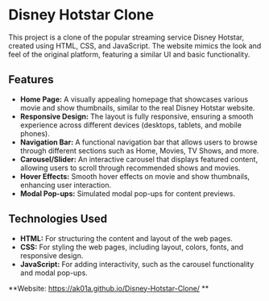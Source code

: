 # Disney Hotstar Clone

This project is a clone of the popular streaming service Disney Hotstar, created using HTML, CSS, and JavaScript. The website mimics the look and feel of the original platform, featuring a similar UI and basic functionality.

## Features

- **Home Page:** A visually appealing homepage that showcases various movie and show thumbnails, similar to the real Disney Hotstar website.
- **Responsive Design:** The layout is fully responsive, ensuring a smooth experience across different devices (desktops, tablets, and mobile phones).
- **Navigation Bar:** A functional navigation bar that allows users to browse through different sections such as Home, Movies, TV Shows, and more.
- **Carousel/Slider:** An interactive carousel that displays featured content, allowing users to scroll through recommended shows and movies.
- **Hover Effects:** Smooth hover effects on movie and show thumbnails, enhancing user interaction.
- **Modal Pop-ups:** Simulated modal pop-ups for content previews.

## Technologies Used

- **HTML:** For structuring the content and layout of the web pages.
- **CSS:** For styling the web pages, including layout, colors, fonts, and responsive design.
- **JavaScript:** For adding interactivity, such as the carousel functionality and modal pop-ups.

**Website: https://ak01a.github.io/Disney-Hotstar-Clone/ **

